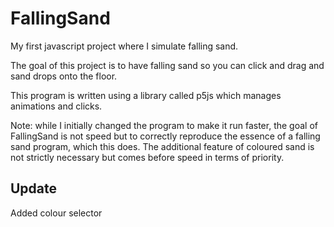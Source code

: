 # FallingSand
My first javascript project where I simulate falling sand.

The goal of this project is to have falling sand so you can click and drag and sand drops onto the floor.

This program is written using a library called p5js which manages animations and clicks.

Note: while I initially changed the program to make it run faster, the goal of FallingSand is not speed but to correctly reproduce the essence of a falling sand program, which this does. The additional feature of coloured sand is not strictly necessary but comes before speed in terms of priority.

## Update
Added colour selector